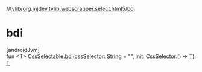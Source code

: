 //[tvlib](../../index.md)/[org.mjdev.tvlib.webscrapper.select.html5](index.md)/[bdi](bdi.md)

# bdi

[androidJvm]\
fun &lt;[T](bdi.md)&gt; [CssSelectable](../org.mjdev.tvlib.webscrapper.select/-css-selectable/index.md).[bdi](bdi.md)(cssSelector: [String](https://kotlinlang.org/api/latest/jvm/stdlib/kotlin/-string/index.html) = &quot;&quot;, init: [CssSelector](../org.mjdev.tvlib.webscrapper.select/-css-selector/index.md).() -&gt; [T](bdi.md)): [T](bdi.md)
